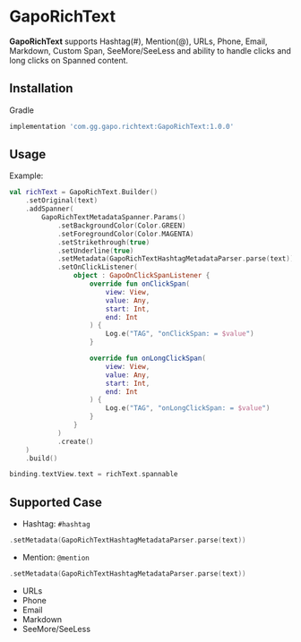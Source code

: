 # GapoRichText

**GapoRichText** supports Hashtag(#), Mention(@), URLs, Phone, Email, Markdown, Custom Span, SeeMore/SeeLess and ability to handle clicks and long clicks on Spanned content.

## Installation

Gradle
```gradle
implementation 'com.gg.gapo.richtext:GapoRichText:1.0.0'
```

## Usage

Example:

```kotlin
val richText = GapoRichText.Builder()
    .setOriginal(text)
    .addSpanner(
        GapoRichTextMetadataSpanner.Params()
            .setBackgroundColor(Color.GREEN)
            .setForegroundColor(Color.MAGENTA)
            .setStrikethrough(true)
            .setUnderline(true)
            .setMetadata(GapoRichTextHashtagMetadataParser.parse(text))
            .setOnClickListener(
                object : GapoOnClickSpanListener {
                    override fun onClickSpan(
                        view: View,
                        value: Any,
                        start: Int,
                        end: Int
                    ) {
                        Log.e("TAG", "onClickSpan: = $value")
                    }

                    override fun onLongClickSpan(
                        view: View,
                        value: Any,
                        start: Int,
                        end: Int
                    ) {
                        Log.e("TAG", "onLongClickSpan: = $value")
                    }
                }
            )
            .create()
    )
    .build()

binding.textView.text = richText.spannable
```

## Supported Case
- Hashtag: `#hashtag`
```kotlin
.setMetadata(GapoRichTextHashtagMetadataParser.parse(text))
```
- Mention: `@mention`
```kotlin
.setMetadata(GapoRichTextHashtagMetadataParser.parse(text))
```
- URLs
- Phone
- Email
- Markdown
- SeeMore/SeeLess